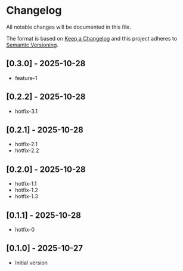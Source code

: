 # Changelog
All notable changes will be documented in this file.

The format is based on [Keep a Changelog](http://keepachangelog.com/)
and this project adheres to [Semantic Versioning](http://semver.org/).

## [0.3.0] - 2025-10-28

- feature-1

## [0.2.2] - 2025-10-28

- hotfix-3.1

## [0.2.1] - 2025-10-28

- hotfix-2.1
- hotfix-2.2

## [0.2.0] - 2025-10-28

- hotfix-1.1
- hotfix-1.2
- hotfix-1.3

## [0.1.1] - 2025-10-28

- hotfix-0

## [0.1.0] - 2025-10-27

- Initial version
